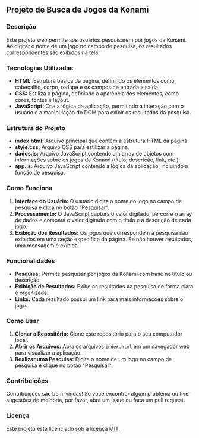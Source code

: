 ## **Projeto de Busca de Jogos da Konami**

### **Descrição**

Este projeto web permite aos usuários pesquisarem por jogos da Konami. Ao digitar o nome de um jogo no campo de pesquisa, os resultados correspondentes são exibidos na tela.

### **Tecnologias Utilizadas**

* **HTML:** Estrutura básica da página, definindo os elementos como cabeçalho, corpo, rodapé e os campos de entrada e saída.
* **CSS:** Estiliza a página, definindo a aparência dos elementos, como cores, fontes e layout.
* **JavaScript:** Cria a lógica da aplicação, permitindo a interação com o usuário e a manipulação do DOM para exibir os resultados da pesquisa.

### **Estrutura do Projeto**

* **index.html:** Arquivo principal que contém a estrutura HTML da página.
* **style.css:** Arquivo CSS para estilizar a página.
* **dados.js:** Arquivo JavaScript contendo um array de objetos com informações sobre os jogos da Konami (título, descrição, link, etc.).
* **app.js:** Arquivo JavaScript contendo a lógica da aplicação, incluindo a função de pesquisa.

### **Como Funciona**

1. **Interface do Usuário:** O usuário digita o nome do jogo no campo de pesquisa e clica no botão "Pesquisar".
2. **Processamento:** O JavaScript captura o valor digitado, percorre o array de dados e compara o valor digitado com o título e a descrição de cada jogo.
3. **Exibição dos Resultados:** Os jogos que correspondem à pesquisa são exibidos em uma seção específica da página. Se não houver resultados, uma mensagem é exibida.

### **Funcionalidades**

* **Pesquisa:** Permite pesquisar por jogos da Konami com base no título ou descrição.
* **Exibição de Resultados:** Exibe os resultados da pesquisa de forma clara e organizada.
* **Links:** Cada resultado possui um link para mais informações sobre o jogo.

### **Como Usar**

1. **Clonar o Repositório:** Clone este repositório para o seu computador local.
2. **Abrir os Arquivos:** Abra os arquivos `index.html` em um navegador web para visualizar a aplicação.
3. **Realizar uma Pesquisa:** Digite o nome de um jogo no campo de pesquisa e clique no botão "Pesquisar".

### **Contribuições**

Contribuições são bem-vindas! Se você encontrar algum problema ou tiver sugestões de melhoria, por favor, abra um issue ou faça um pull request.

### **Licença**

Este projeto está licenciado sob a licença [MIT](https://opensource.org/licenses/MIT).
